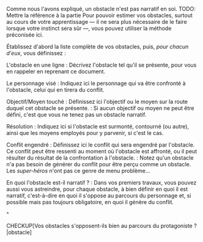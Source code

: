 <!-- Page: #440 Estimation des obstacles -->

Comme nous l'avons expliqué, un obstacle n'est pas narratif en soi.<adminonly>
  TODO: Mettre la référence à la partie
</adminonly> Pour pouvoir estimer vos obstacles, surtout au cours de votre apprentissage — il ne sera plus nécessaire de le faire lorsque votre instinct sera sûr —, vous pouvez utiliser la méthode préconisée ici. 

Établissez d'abord la liste complète de vos obstacles, puis, *pour chacun d'eux*, vous définissez :

L'obstacle en une ligne
: Décrivez l'obstacle tel qu'il se présente, pour vous en rappeler en reprenant ce document.

Le personnage visé
: Indiquez ici le personnage qui va être confronté à l'obstacle, celui qui en tirera du conflit.

Objectif/Moyen touché
: Définissez ici l'objectif ou le moyen sur la route duquel cet obstacle se présente.
: Si aucun objectif ou moyen ne peut être défini, c'est que vous ne tenez pas un obstacle narratif.

Résolution
: Indiquez ici si l'obstacle est surmonté, contourné (ou autre), ainsi que les moyens employés pour y parvenir, si c'est le cas.

Conflit engendré
: Définissez ici le conflit qui sera engendré par l'obstacle. Ce conflit peut être ressenti au moment où l'obstacle est affronté, ou il peut résulter du résultat de la confrontation à l'obstacle.
: Notez qu'un obstacle n'a pas besoin de générer du conflit pour être perçu comme un obstacle. Les *super-héros* n'ont pas ce genre de menu problème…

En quoi l'obstacle est-il narratif ?
: Dans vos premiers travaux, vous pouvez aussi vous astreindre, pour chaque obstacle, à bien définir en quoi il est narratif, c'est-à-dire en quoi il s'oppose au parcours du personnage et, si possible mais pas toujours obligatoire, en quoi il génère du conflit.

^

CHECKUP[Vos obstacles s'opposent-ils bien au parcours du protagoniste ?|obstacle]
